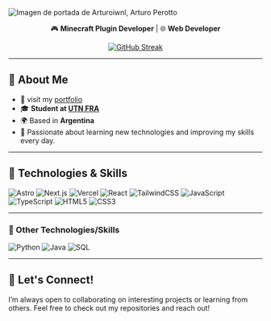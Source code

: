 ![Imagen de portada de Arturoiwnl, Arturo Perotto](https://arturoiwnl.pro/og/bg-og.jpg)


<div align="center">

🎮 **Minecraft Plugin Developer** | 🌐 **Web Developer**  

[![GitHub Streak](https://streak-stats.demolab.com?user=arturooiwnl&theme=tokyonight&hide_border=true&border_radius=10)](https://git.io/streak-stats)

</div>


---

## 📖 About Me  
- 💼 visit my [portfolio](https://arturoiwnl.pro)  
- 🎓 **Student at [UTN FRA](https://fra.utn.edu.ar/)**  
- 🌍 Based in **Argentina**  
- 🚀 Passionate about learning new technologies and improving my skills every day.  

---

## 🚀 Technologies & Skills

![Astro](https://img.shields.io/badge/Astro-000000?style=for-the-badge&logo=astro&logoColor=white)
![Next.js](https://img.shields.io/badge/Next.js-000000?style=for-the-badge&logo=nextdotjs&logoColor=white)
![Vercel](https://img.shields.io/badge/Vercel-000000?style=for-the-badge&logo=vercel&logoColor=white)
![React](https://img.shields.io/badge/React-61DAFB?style=for-the-badge&logo=react&logoColor=black)
![TailwindCSS](https://img.shields.io/badge/Tailwind_CSS-06B6D4?style=for-the-badge&logo=tailwind-css&logoColor=white)
![JavaScript](https://img.shields.io/badge/JavaScript-F7DF1E?style=for-the-badge&logo=javascript&logoColor=black)
![TypeScript](https://img.shields.io/badge/TypeScript-3178C6?style=for-the-badge&logo=typescript&logoColor=white)
![HTML5](https://img.shields.io/badge/HTML5-E34F26?style=for-the-badge&logo=html5&logoColor=white)
![CSS3](https://img.shields.io/badge/CSS3-1572B6?style=for-the-badge&logo=css3&logoColor=white)

---

### 🧰 Other Technologies/Skills

![Python](https://img.shields.io/badge/Python-3776AB?style=for-the-badge&logo=python&logoColor=white)
![Java](https://img.shields.io/badge/Java-007396?style=for-the-badge&logo=java&logoColor=white)
![SQL](https://img.shields.io/badge/SQL-4479A1?style=for-the-badge&logo=postgresql&logoColor=white)


---

## 🌟 Let's Connect!  
I’m always open to collaborating on interesting projects or learning from others. Feel free to check out my repositories and reach out!  
